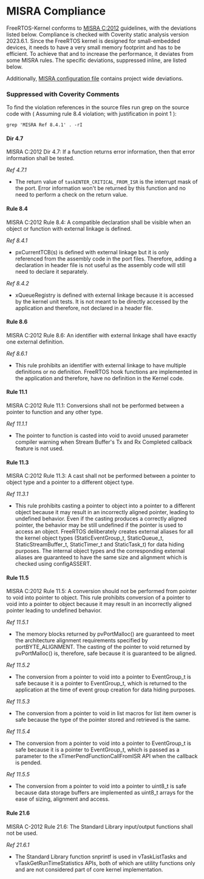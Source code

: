 # MISRA Compliance

FreeRTOS-Kernel conforms to [MISRA C:2012](https://www.misra.org.uk/misra-c)
guidelines, with the deviations listed below. Compliance is checked with
Coverity static analysis version 2023.6.1. Since the FreeRTOS kernel is
designed for small-embedded devices, it needs to have a very small memory
footprint and has to be efficient. To achieve that and to increase the
performance, it deviates from some MISRA rules. The specific deviations,
suppressed inline, are listed below.

Additionally, [MISRA configuration file](examples/coverity/coverity_misra.config)
contains project wide deviations.

### Suppressed with Coverity Comments
To find the violation references in the source files run grep on the source code
with ( Assuming rule 8.4 violation; with justification in point 1 ):
```
grep 'MISRA Ref 8.4.1' . -rI
```

#### Dir 4.7
MISRA C:2012 Dir 4.7: If a function returns error information, then that error
information shall be tested.

_Ref 4.7.1_
 - The return value of `taskENTER_CRITICAL_FROM_ISR` is the interrupt mask of the
   port. Error information won't be returned by this function and no need to perform
   a check on the return value.

#### Rule 8.4

MISRA C:2012 Rule 8.4: A compatible declaration shall be visible when an
object or function with external linkage is defined.

_Ref 8.4.1_
 - pxCurrentTCB(s) is defined with external linkage but it is only referenced
   from the assembly code in the port files. Therefore, adding a declaration in
   header file is not useful as the assembly code will still need to declare it
   separately.

_Ref 8.4.2_
 - xQueueRegistry is defined with external linkage because it is accessed by the
   kernel unit tests. It is not meant to be directly accessed by the application
   and therefore, not declared in a header file.

#### Rule 8.6

MISRA C:2012 Rule 8.6: An identifier with external linkage shall have exactly
one external definition.

_Ref 8.6.1_
 - This rule prohibits an identifier with external linkage to have multiple
   definitions or no definition. FreeRTOS hook functions are implemented in
   the application and therefore, have no definition in the Kernel code.

#### Rule 11.1
MISRA C:2012 Rule 11.1: Conversions shall not be performed between a pointer to
function and any other type.

_Ref 11.1.1_
 - The pointer to function is casted into void to avoid unused parameter
   compiler warning when Stream Buffer's Tx and Rx Completed callback feature is
   not used.

#### Rule 11.3

MISRA C:2012 Rule 11.3: A cast shall not be performed between a pointer to
object type and a pointer to a different object type.

_Ref 11.3.1_
 - This rule prohibits casting a pointer to object into a pointer to a
   different object because it may result in an incorrectly aligned pointer,
   leading to undefined behavior. Even if the casting produces a correctly
   aligned pointer, the behavior may be still undefined if the pointer is
   used to access an object. FreeRTOS deliberately creates external aliases
   for all the kernel object types (StaticEventGroup_t, StaticQueue_t,
   StaticStreamBuffer_t, StaticTimer_t and StaticTask_t) for data hiding
   purposes. The internal object types and the corresponding external
   aliases are guaranteed to have the same size and alignment which is
   checked using configASSERT.


#### Rule 11.5

MISRA C:2012 Rule 11.5: A conversion should not be performed from pointer to
void into pointer to object.
This rule prohibits conversion of a pointer to void into a pointer to
object because it may result in an incorrectly aligned pointer leading
to undefined behavior.

_Ref 11.5.1_
 - The memory blocks returned by pvPortMalloc() are guaranteed to meet the
   architecture alignment requirements specified by portBYTE_ALIGNMENT.
   The casting of the pointer to void returned by pvPortMalloc() is,
   therefore, safe because it is guaranteed to be aligned.

_Ref 11.5.2_
 - The conversion from a pointer to void into a pointer to EventGroup_t is
   safe because it is a pointer to EventGroup_t, which is returned to the
   application at the time of event group creation for data hiding
   purposes.

_Ref 11.5.3_
 - The conversion from a pointer to void in list macros for list item owner
   is safe because the type of the pointer stored and retrieved is the
   same.

_Ref 11.5.4_
 - The conversion from a pointer to void into a pointer to EventGroup_t is
   safe because it is a pointer to EventGroup_t, which is passed as a
   parameter to the xTimerPendFunctionCallFromISR API when the callback is
   pended.

_Ref 11.5.5_
 - The conversion from a pointer to void into a pointer to uint8_t is safe
   because data storage buffers are implemented as uint8_t arrays for the
   ease of sizing, alignment and access.

#### Rule 21.6

MISRA C-2012 Rule 21.6: The Standard Library input/output functions shall not
be used.

_Ref 21.6.1_
 - The Standard Library function snprintf is used in vTaskListTasks and
   vTaskGetRunTimeStatistics APIs, both of which are utility functions only and
   are not considered part of core kernel implementation.
